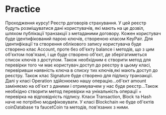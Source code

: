 # Practice
Проходження курсу!
Реєстр договорів страхування.
 У цей реєстр будуть розміщуватися дані користувачів, які мають на це дозвіл, шляхом публікації транзакції з метаданими договору. Кожен користувач буде ідентифікований парою ключів, створеною класом KeyPair. Для ідентифікації та створення облікового запису користувача буде створено клас Account, проте без об'єкту balance і методів, що з цим об'єктом пов'язані, і ще буде створено об'єкт, де зберігатиметься список ключів з доступом. Також необхідним є створити метод для перевірки того чи має користувач доступ до реєстру в цьому класі, перевіривши наявність ключа в списку тих ключів,які мають доступ до реєстру.
Також клас Signature  буде створено для підпису транзакції.
Далі у класі Operation здійснюємо нашу операцію...об'єкт amount заміняємо на об'єкт з даними і отримувачем у нас буде реєстр...Також необхідно створити метод перевірки на унікальність операції + перевірка на відповідність підпису.
Класи Transaction, Block та Hash  наче не потрібно модифіковувати.
У класі Blockchain не буде об'єктів coinDatabase та faucetCoin та методів, пов'язаних з ними.
